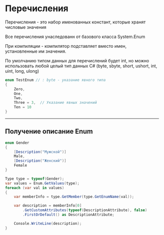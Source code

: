 # Перечисления

Перечисления - это набор именованных констант, которые хранят числовые значения

Все перечисления унаследованн от базового класса System.Enum

При компиляции - компилятор подставляет вместо имен, установленные им значения.

По умолчанию типом данных для перечислений будет int, но можно использовать любой целый тип данных C# (byte, sbyte, short, ushort, int, uint, long, ulong)

```c#
enum TestEnum // : byte - указание явного типа
{
    Zero,
    One,
    Two,
    Three = 3,  // Указание явных значений
    Ten = 10
}
```

***

## Получение описание Enum

```c#
enum Gender
{
    [Description("Мужской")]
    Male,
    [Description("Женский")]
    Female
}

Type type = typeof(Gender);
var values = Enum.GetValues(type);
foreach (var val in values)
{
    var memberInfo = type.GetMember(type.GetEnumName(val));

    var description = memberInfo[0]
        .GetCustomAttributes(typeof(DescriptionAttribute), false)
        .FirstOrDefault() as DescriptionAttribute;

    Console.WriteLine(description);
}
```
